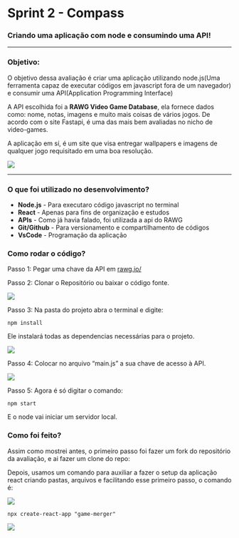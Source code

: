 <h1 class="code-line" data-line-start=0 data-line-end=1 ><a id="Sprint_2__Compass_0"></a>Sprint 2 - Compass</h1>
<h3 class="code-line" data-line-start=1 data-line-end=2 ><a id="Criando_uma_aplicao_com_node_e_consumindo_uma_API_1"></a>Criando uma aplicação com node e consumindo uma API!</h3>
<hr>
<h3 class="code-line" data-line-start=4 data-line-end=5 ><a id="Objetivo_4"></a>Objetivo:</h3>
<p class="has-line-data" data-line-start="5" data-line-end="6">O objetivo dessa avaliação é criar uma aplicação utilizando node.js(Uma ferramenta capaz de executar códigos em javascript fora de um navegador) e consumir uma API(Application Programming Interface)</p>
<p class="has-line-data" data-line-start="7" data-line-end="8">A API escolhida foi a <strong>RAWG Video Game Database</strong>, ela fornece dados como: nome, notas, imagens e muito mais coisas de vários jogos. De acordo com o site Fastapi, é uma das mais bem avaliadas no nicho de video-games.</p>
<p class="has-line-data" data-line-start="9" data-line-end="10">A aplicação em sí, é um site que visa entregar wallpapers e imagens de qualquer jogo requisitado em uma boa resolução.</p>
<img src="https://cdn.discordapp.com/attachments/623271108593975326/1054338189206237274/image.png"/>
<hr>
<h3 class="code-line" data-line-start=12 data-line-end=13 ><a id="O_que_foi_utilizado_no_desenvolvimento_12"></a>O que foi utilizado no desenvolvimento?</h3>
<ul>
<li class="has-line-data" data-line-start="13" data-line-end="14"><strong>Node.js</strong> - Para executaro código javascript no terminal</li>
<li class="has-line-data" data-line-start="14" data-line-end="15"><strong>React</strong> - Apenas para fins de organização e estudos</li>
<li class="has-line-data" data-line-start="15" data-line-end="16"><strong>APIs</strong> - Como já havia falado, foi utilizada a api do RAWG</li>
<li class="has-line-data" data-line-start="16" data-line-end="17"><strong>Git/Github</strong> - Para versionamento e compartilhamento de códigos</li>
<li class="has-line-data" data-line-start="17" data-line-end="19"><strong>VsCode</strong> - Programação da aplicação</li>
</ul>
<h3 class="code-line" data-line-start=19 data-line-end=20 ><a id="Como_rodar_o_cdigo_19"></a>Como rodar o código?</h3>
<p class="has-line-data" data-line-start="20" data-line-end="21">Passo 1: Pegar uma chave da API em <a href="http://rawg.io/">rawg.io/</a></p>
<p class="has-line-data" data-line-start="22" data-line-end="23">Passo 2: Clonar o Repositório ou baixar o código fonte.</p>
<img src="https://media.discordapp.net/attachments/623271108593975326/1054341718310395904/image.png?width=720&height=140">
<p class="has-line-data" data-line-start="24" data-line-end="25">Passo 3: Na pasta do projeto abra o terminal e digite:</p>
<pre><code class="has-line-data" data-line-start="26" data-line-end="28" class="language-sh">npm install
</code></pre>
<p class="has-line-data" data-line-start="28" data-line-end="29">Ele instalará todas as dependencias necessárias para o projeto.</p>
<img src="https://media.discordapp.net/attachments/623271108593975326/1054341969247227954/image.png"/>
<p class="has-line-data" data-line-start="30" data-line-end="31">Passo 4: Colocar no arquivo “main.js” a sua chave de acesso à API.</p>
<img src="https://media.discordapp.net/attachments/623271108593975326/1054343593176866827/image.png"/>
<p class="has-line-data" data-line-start="32" data-line-end="33">Passo 5: Agora é só digitar o comando:</p>
<pre><code class="has-line-data" data-line-start="34" data-line-end="36" class="language-sh">npm start
</code></pre>
<p class="has-line-data" data-line-start="36" data-line-end="37">E o node vai iniciar um servidor local.</p>
<h3 class="code-line" data-line-start=38 data-line-end=39 ><a id="Como_foi_feito_38"></a>Como foi feito?</h3>
<p class="has-line-data" data-line-start="40" data-line-end="41">Assim como mostrei antes, o primeiro passo foi fazer um fork do repositório da avaliação, e ai fazer um clone do repo:</p>
<p class="has-line-data" data-line-start="42" data-line-end="43">Depois, usamos um comando para auxiliar a fazer o setup da aplicação react criando pastas, arquivos e facilitando esse primeiro passo, o comando é:</p>
<img src="https://media.discordapp.net/attachments/623271108593975326/1054349843570642974/image.png?width=720&height=135"/>
<pre><code class="has-line-data" data-line-start="44" data-line-end="46" class="language-sh">npx create-react-app <span class="hljs-string">"game-merger"</span>
</code></pre>
<img src="https://media.discordapp.net/attachments/623271108593975326/1054349955906678825/image.png"/>
